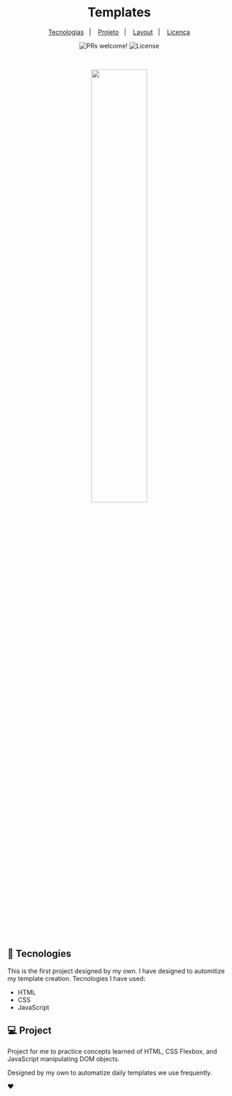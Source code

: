 <h1 align="center">
  Templates
</h1>

<p align="center">
  <a href="#-tecnologias">Tecnologias</a>&nbsp;&nbsp;&nbsp;|&nbsp;&nbsp;&nbsp;
  <a href="#-projeto">Projeto</a>&nbsp;&nbsp;&nbsp;|&nbsp;&nbsp;&nbsp;
  <a href="#-layout">Layout</a>&nbsp;&nbsp;&nbsp;|&nbsp;&nbsp;&nbsp;
  <a href="#memo-licença">Licença</a>
</p>

<p align="center">
 <img src="https://img.shields.io/static/v1?label=PRs&message=welcome&color=49AA26&labelColor=000000" alt="PRs welcome!" />

  <img alt="License" src="https://img.shields.io/static/v1?label=license&message=MIT&color=49AA26&labelColor=000000">
</p>

<br>

<p align="center">
  <img alt="" src="" width="50%">
</p>

## 🚀 Tecnologies

This is the first project designed by my own. I have designed to automitize my template creation. Tecnologies I have used:

- HTML
- CSS
- JavaScript


## 💻 Project

Project for me to practice concepts learned of HTML, CSS Flexbox, and JavaScript manipulating DOM objects.

Designed by my own to automatize daily templates we use frequently.



 ♥ 
